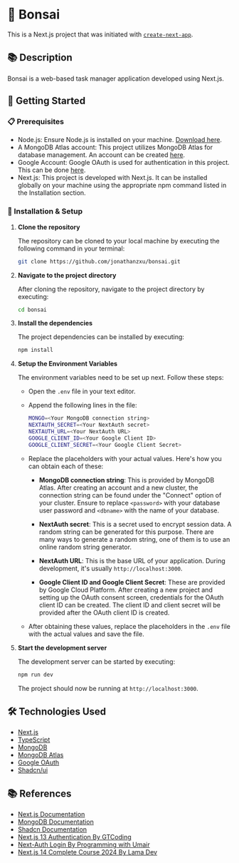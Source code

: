 # 🚀 Bonsai

This is a Next.js project that was initiated with [`create-next-app`](https://github.com/vercel/next.js/tree/canary/packages/create-next-app).

## 📚 Description

Bonsai is a web-based task manager application developed using Next.js.

## 🏁 Getting Started

### 📋 Prerequisites

- Node.js: Ensure Node.js is installed on your machine. [Download here](https://nodejs.org/en/download/).
- A MongoDB Atlas account: This project utilizes MongoDB Atlas for database management. An account can be created [here](https://www.mongodb.com/cloud/atlas/register).
- Google Account: Google OAuth is used for authentication in this project. This can be done [here](https://console.cloud.google.com/).
- Next.js: This project is developed with Next.js. It can be installed globally on your machine using the appropriate npm command listed in the Installation section.

### 🔧 Installation & Setup

1. **Clone the repository**

   The repository can be cloned to your local machine by executing the following command in your terminal:

   ```bash
   git clone https://github.com/jonathanzxu/bonsai.git
   ```

2. **Navigate to the project directory**

   After cloning the repository, navigate to the project directory by executing:

   ```bash
   cd bonsai
   ```

3. **Install the dependencies**

   The project dependencies can be installed by executing:

   ```bash
   npm install
   ```

4. **Setup the Environment Variables**

   The environment variables need to be set up next. Follow these steps:

    - Open the `.env` file in your text editor.
    - Append the following lines in the file:

      ```bash
      MONGO=<Your MongoDB connection string>
      NEXTAUTH_SECRET=<Your NextAuth secret>
      NEXTAUTH_URL=<Your NextAuth URL>
      GOOGLE_CLIENT_ID=<Your Google Client ID>
      GOOGLE_CLIENT_SECRET=<Your Google Client Secret>
      ```

    - Replace the placeholders with your actual values. Here's how you can obtain each of these:

        - **MongoDB connection string**: This is provided by MongoDB Atlas. After creating an account and a new cluster, the connection string can be found under the "Connect" option of your cluster. Ensure to replace `<password>` with your database user password and `<dbname>` with the name of your database.

        - **NextAuth secret**: This is a secret used to encrypt session data. A random string can be generated for this purpose. There are many ways to generate a random string, one of them is to use an online random string generator.

        - **NextAuth URL**: This is the base URL of your application. During development, it's usually `http://localhost:3000`.

        - **Google Client ID and Google Client Secret**: These are provided by Google Cloud Platform. After creating a new project and setting up the OAuth consent screen, credentials for the OAuth client ID can be created. The client ID and client secret will be provided after the OAuth client ID is created.

    - After obtaining these values, replace the placeholders in the `.env` file with the actual values and save the file.

5. **Start the development server**

   The development server can be started by executing:

   ```bash
   npm run dev
   ```

   The project should now be running at `http://localhost:3000`.


## 🛠 Technologies Used

- [Next.js](https://nextjs.org/)
- [TypeScript](https://www.typescriptlang.org/)
- [MongoDB](https://www.mongodb.com)
- [MongoDB Atlas](https://www.mongodb.com/cloud/atlas)
- [Google OAuth](https://developers.google.com/identity/protocols/oauth2)
- [Shadcn/ui](https://ui.shadcn.com/)


## 📚 References

- [Next.js Documentation](https://nextjs.org/docs)
- [MongoDB Documentation](https://www.mongodb.com/docs/)
- [Shadcn Documentation](https://ui.shadcn.com/docs)
- [Next.js 13 Authentication By GTCoding](https://www.youtube.com/watch?v=PEMfsqZ2-As)
- [Next-Auth Login By Programming with Umair](https://www.youtube.com/watch?v=1SjqRn_Ira4)
- [Next.js 14 Complete Course 2024 By Lama Dev](https://www.youtube.com/watch?v=vCOSTG10Y4o)